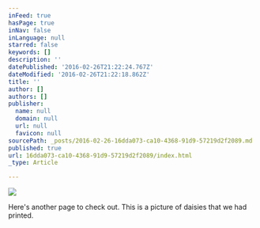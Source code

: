 ```yaml
---
inFeed: true
hasPage: true
inNav: false
inLanguage: null
starred: false
keywords: []
description: ''
datePublished: '2016-02-26T21:22:24.767Z'
dateModified: '2016-02-26T21:22:18.862Z'
title: ''
author: []
authors: []
publisher:
  name: null
  domain: null
  url: null
  favicon: null
sourcePath: _posts/2016-02-26-16dda073-ca10-4368-91d9-57219d2f2089.md
published: true
url: 16dda073-ca10-4368-91d9-57219d2f2089/index.html
_type: Article

---
```

![](https://the-grid-user-content.s3-us-west-2.amazonaws.com/1c9a4e83-1d72-4d2b-9c2c-ce6a2c7fea96.jpg)

Here's another page to check out. This is a picture of daisies that we had printed.